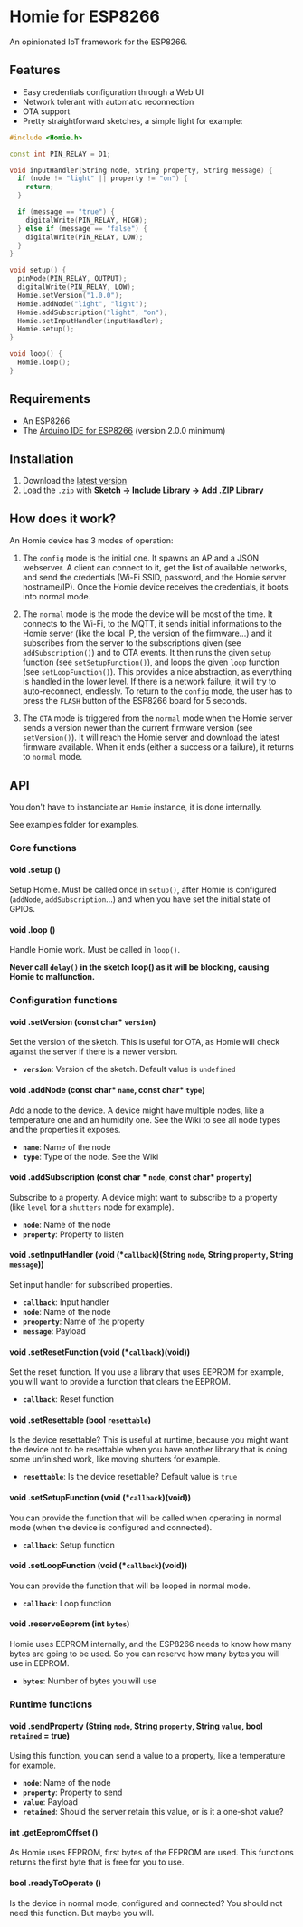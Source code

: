Homie for ESP8266
=================

An opinionated IoT framework for the ESP8266.

## Features

* Easy credentials configuration through a Web UI
* Network tolerant with automatic reconnection
* OTA support
* Pretty straightforward sketches, a simple light for example:

```c++
#include <Homie.h>

const int PIN_RELAY = D1;

void inputHandler(String node, String property, String message) {
  if (node != "light" || property != "on") {
    return;
  }

  if (message == "true") {
    digitalWrite(PIN_RELAY, HIGH);
  } else if (message == "false") {
    digitalWrite(PIN_RELAY, LOW);
  }
}

void setup() {
  pinMode(PIN_RELAY, OUTPUT);
  digitalWrite(PIN_RELAY, LOW);
  Homie.setVersion("1.0.0");
  Homie.addNode("light", "light");
  Homie.addSubscription("light", "on");
  Homie.setInputHandler(inputHandler);
  Homie.setup();
}

void loop() {
  Homie.loop();
}
```

## Requirements

* An ESP8266
* The [Arduino IDE for ESP8266](https://github.com/esp8266/Arduino) (version 2.0.0 minimum)

## Installation

1. Download the [latest version](https://github.com/marvinroger/homie/archive/master.zip)
2. Load the `.zip` with **Sketch → Include Library → Add .ZIP Library**

## How does it work?

An Homie device has 3 modes of operation:

1. The `config` mode is the initial one. It spawns an AP and a JSON webserver. A client can connect to it, get the list of available networks, and send the credentials (Wi-Fi SSID, password, and the Homie server hostname/IP). Once the Homie device receives the credentials, it boots into normal mode.

2. The `normal` mode is the mode the device will be most of the time. It connects to the Wi-Fi, to the MQTT, it sends initial informations to the Homie server (like the local IP, the version of the firmware...) and it subscribes from the server to the subscriptions given (see `addSubscription()`) and to OTA events. It then runs the given `setup` function (see `setSetupFunction()`), and loops the given `loop` function (see `setLoopFunction()`). This provides a nice abstraction, as everything is handled in the lower level. If there is a network failure, it will try to auto-reconnect, endlessly. To return to the `config` mode, the user has to press the `FLASH` button of the ESP8266 board for 5 seconds.

3. The `OTA` mode is triggered from the `normal` mode when the Homie server sends a version newer than the current firmware version (see `setVersion()`). It will reach the Homie server and download the latest firmware available. When it ends (either a success or a failure), it returns to `normal` mode.

## API

You don't have to instanciate an `Homie` instance, it is done internally.

See examples folder for examples.

### Core functions

#### void .setup ()

Setup Homie. Must be called once in `setup()`, after Homie is configured (`addNode`, `addSubscription`...) and when you have set the initial state of GPIOs.

#### void .loop ()

Handle Homie work. Must be called in `loop()`.

**Never call `delay()` in the sketch loop() as it will be blocking, causing Homie to malfunction.**

### Configuration functions

#### void .setVersion (const char\* `version`)

Set the version of the sketch. This is useful for OTA, as Homie will check against the server if there is a newer version.

* **`version`**: Version of the sketch. Default value is `undefined`

#### void .addNode (const char\* `name`, const char\* `type`)

Add a node to the device. A device might have multiple nodes, like a temperature one and an humidity one. See the Wiki to see all node types and the properties it exposes.

* **`name`**: Name of the node
* **`type`**: Type of the node. See the Wiki

#### void .addSubscription (const char \* `node`, const char\* `property`)

Subscribe to a property. A device might want to subscribe to a property (like `level` for a `shutters` node for example).

* **`node`**: Name of the node
* **`property`**: Property to listen

#### void .setInputHandler (void (\*`callback`)(String `node`, String `property`, String `message`))

Set input handler for subscribed properties.

* **`callback`**: Input handler
* **`node`**: Name of the node
* **`preoperty`**: Name of the property
* **`message`**: Payload

#### void .setResetFunction (void (\*`callback`)(void))

Set the reset function. If you use a library that uses EEPROM for example, you will want to provide a function that clears the EEPROM.

* **`callback`**: Reset function

#### void .setResettable (bool `resettable`)

Is the device resettable? This is useful at runtime, because you might want the device not to be resettable when you have another library that is doing some unfinished work, like moving shutters for example.

* **`resettable`**: Is the device resettable? Default value is `true`

#### void .setSetupFunction (void (\*`callback`)(void))

You can provide the function that will be called when operating in normal mode (when the device is configured and connected).

* **`callback`**: Setup function

#### void .setLoopFunction (void (\*`callback`)(void))

You can provide the function that will be looped in normal mode.

* **`callback`**: Loop function

#### void .reserveEeprom (int `bytes`)

Homie uses EEPROM internally, and the ESP8266 needs to know how many bytes are going to be used. So you can reserve how many bytes you will use in EEPROM.

* **`bytes`**: Number of bytes you will use

### Runtime functions

#### void .sendProperty (String `node`, String `property`, String `value`, bool `retained` = true)

Using this function, you can send a value to a property, like a temperature for example.

* **`node`**: Name of the node
* **`property`**: Property to send
* **`value`**: Payload
* **`retained`**: Should the server retain this value, or is it a one-shot value?

#### int .getEepromOffset ()

As Homie uses EEPROM, first bytes of the EEPROM are used. This functions returns the first byte that is free for you to use.

#### bool .readyToOperate ()

Is the device in normal mode, configured and connected? You should not need this function. But maybe you will.

